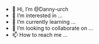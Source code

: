 - 👋 Hi, I’m @Danny-urch
- 👀 I’m interested in ...
- 🌱 I’m currently learning ...
- 💞️ I’m looking to collaborate on ...
- 📫 How to reach me ...

<!---
Danny-urch/Danny-urch is a ✨ special ✨ repository because its `README.md` (this file) appears on your GitHub profile.
You can click the Preview link to take a look at your changes.
--->
